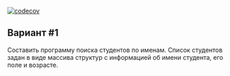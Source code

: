 [![codecov](https://codecov.io/gh/<your-name>/<project-name>/branch/master/graph/badge.svg)](https://codecov.io/gh/<your-name>/<project-name>)
## Вариант #1
Составить программу поиска студентов по именам. Список студентов задан в виде массива структур с информацией об имени студента, его поле и возрасте.

